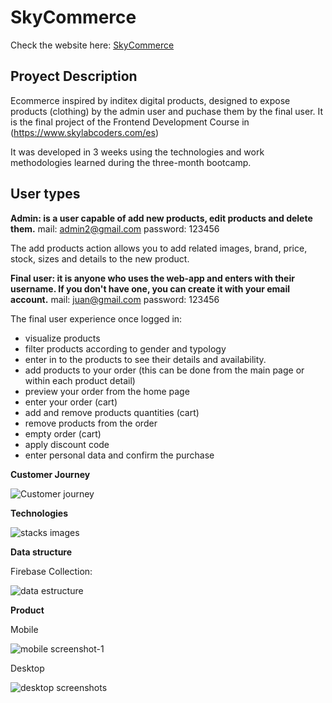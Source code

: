 # SkyCommerce

Check the website here: [SkyCommerce](https://ecommerce-6dca9.web.app/)

## Proyect Description

Ecommerce inspired by inditex digital products, designed to expose products (clothing) by the admin user and puchase them by the final user.
It is the final project of the Frontend Development Course in
(https://www.skylabcoders.com/es)

It was developed in 3 weeks using the technologies and work methodologies learned during the three-month bootcamp.


## User types

**Admin: is a user capable of add new products, edit products and delete them.**
  mail: admin2@gmail.com
  password: 123456

The add products action allows you to add related images, brand, price, stock, sizes and details to the new product.

**Final user: it is anyone who uses the web-app and enters with their username. If you don't have one, you can create it with your email account.**
  mail: juan@gmail.com
  password: 123456

The final user experience once logged in: 
  
  - visualize products
  - filter products according to gender and typology
  - enter in to the products to see their details and availability.
  - add products to your order (this can be done from the main page or within each product detail)
  - preview your order from the home page
  - enter your order (cart)
  - add and remove products quantities (cart)
  - remove products from the order
  - empty order (cart)
  - apply discount code
  - enter personal data and confirm the purchase


**Customer Journey** 

![Customer journey](https://user-images.githubusercontent.com/58776923/104585472-594f0000-5664-11eb-9c13-e56545d8e912.jpg)

**Technologies**

![stacks images](https://user-images.githubusercontent.com/58776923/104589704-90281480-566a-11eb-86cb-7e47920e246a.jpg)

**Data structure**
  
  Firebase Collection:
  
![data estructure](https://user-images.githubusercontent.com/58776923/104592552-a932c480-566e-11eb-970a-6c1f4d1bb08e.jpg)


**Product**

  Mobile
  
  ![mobile screenshot-1](https://user-images.githubusercontent.com/58776923/104597039-1cd7d000-5675-11eb-9e7d-adb08e028550.jpg)

  Desktop
  
  ![desktop screenshots](https://user-images.githubusercontent.com/58776923/104594888-17c55180-5672-11eb-8e47-0f93f2f34322.jpg)
  
  
 
